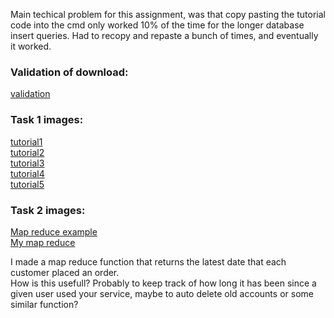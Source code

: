 Main techical problem for this assignment, was that copy pasting the tutorial code into the cmd only worked 10% of the time for the longer database insert queries. Had to recopy and repaste a bunch of times, and eventually it worked.  

### Validation of download:  
[validation](lab3/bilde0.png)

### Task 1 images:  
[tutorial1](lab3/screen1.png)  
[tutorial2](lab3/screen2.png)  
[tutorial3](lab3/screen3.png)  
[tutorial4](lab3/screen4.png)  
[tutorial5](lab3/screen5.png)  


### Task 2 images:  
[Map reduce example](lab3/screen6.png)  
[My map reduce](lab3/screen7.png)
  
I made a map reduce function that returns the latest date that each customer placed an order.  
How is this usefull? Probably to keep track of how long it has been since a given user used your service, maybe to auto delete old accounts or some similar function?

